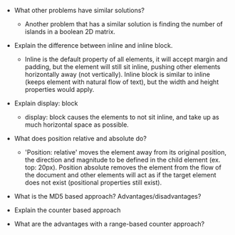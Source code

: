 - What other problems have similar solutions?
  - Another problem that has a similar solution is finding the number of islands in a boolean 2D matrix.


- Explain the difference between inline and inline block.
  - Inline is the default property of all elements, it will accept margin and padding, but the element will still sit inline, pushing other elements horizontally away (not vertically). Inline block is similar to inline (keeps element with natural flow of text), but the width and height properties would apply.


- Explain display: block
  - display: block causes the elements to not sit inline, and take up as much horizontal space as possible.


- What does position relative and absolute do?
  - 'Position: relative' moves the element away from its original position, the direction and magnitude to be defined in the child element (ex. top: 20px). Position absolute removes the element from the flow of the document and other elements will act as if the target element does not exist (positional properties still exist).


- What is the MD5 based approach? Advantages/disadvantages?


- Explain the counter based approach


- What are the advantages with a range-based counter approach?
